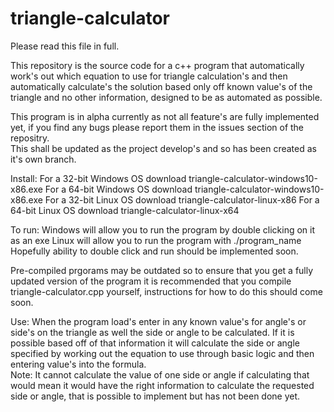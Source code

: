 # triangle-calculator

Please read this file in full.

This repository is the source code for a c++ program that automatically work's out which equation to use for triangle calculation's and then automatically calculate's the solution based only off known value's of the triangle and no other information, designed to be as automated as possible.

This program is in alpha currently as not all feature's are fully implemented yet, if you find any bugs please report them in the issues section of the repositry.  
This shall be updated as the project develop's and so has been created as it's own branch.

Install:
For a 32-bit Windows OS download triangle-calculator-windows10-x86.exe
For a 64-bit Windows OS download triangle-calculator-windows10-x86.exe
For a 32-bit Linux OS download triangle-calculator-linux-x86
For a 64-bit Linux OS download triangle-calculator-linux-x64

To run:
Windows will allow you to run the program by double clicking on it as an exe
Linux will allow you to run the program with ./program_name
Hopefully ability to double click and run should be implemented soon.

Pre-compiled prgorams may be outdated so to ensure that you get a fully updated version of the program it is recommended that you compile triangle-calculator.cpp yourself, instructions for how to do this should come soon.

Use: When the program load's enter in any known value's for angle's or side's on the triangle as well the side or angle to be calculated. If it is possible based off of that information it will calculate the side or angle specified by working out the equation to use through basic logic and then entering value's into the formula.  
Note: It cannot calculate the value of one side or angle if calculating that would mean it would have the right information to calculate the requested side or angle, that is possible to implement but has not been done yet.
